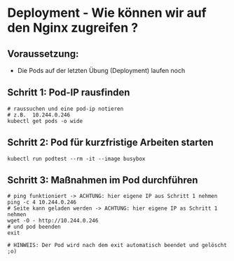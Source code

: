 # Deployment - Wie können wir auf den Nginx zugreifen ?

## Voraussetzung: 

  * Die Pods auf der letzten Übung (Deployment) laufen noch

## Schritt 1: Pod-IP rausfinden 

```
# raussuchen und eine pod-ip notieren
# z.B.  10.244.0.246
kubectl get pods -o wide
```

## Schritt 2: Pod für kurzfristige Arbeiten starten

```
kubectl run podtest --rm -it --image busybox 
```

## Schritt 3: Maßnahmen im Pod durchführen 

```
# ping funktioniert -> ACHTUNG: hier eigene IP aus Schritt 1 nehmen 
ping -c 4 10.244.0.246 
# Seite kann geladen werden -> ACHTUNG: hier eigene IP as Schritt 1 nehmen 
wget -O - http://10.244.0.246
# und pod beenden
exit
```
```
# HINWEIS: Der Pod wird nach dem exit automatisch beendet und gelöscht ;o)
```
